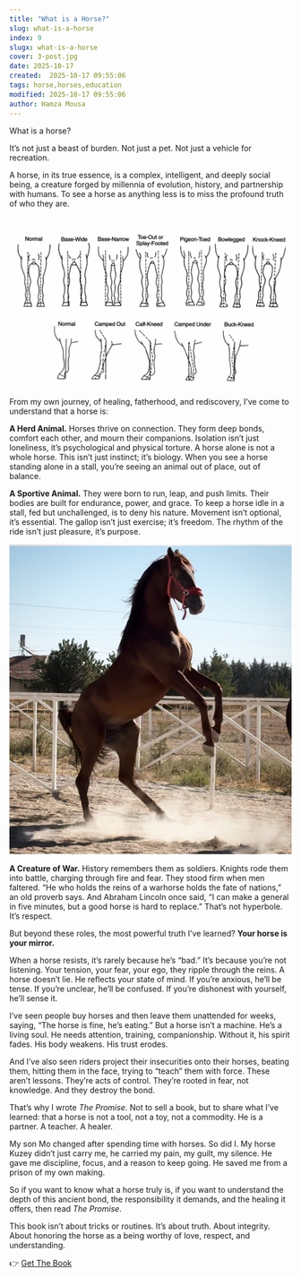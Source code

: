 ```yaml
---
title: "What is a Horse?"
slug: what-is-a-horse
index: 9
slugx: what-is-a-horse
cover: 3-post.jpg
date: 2025-10-17
created:  2025-10-17 09:55:06
tags: horse,horses,education
modified: 2025-10-17 09:55:06
author: Hamza Mousa
---
```


What is a horse?

It’s not just a beast of burden. Not just a pet. Not just a vehicle for recreation.

A horse, in its true essence, is a complex, intelligent, and deeply social being, a creature forged by millennia of evolution, history, and partnership with humans. To see a horse as anything less is to miss the profound truth of who they are.

![](../../static/posts/sZlpUkdQxkhxx.jpg)

From my own journey, of healing, fatherhood, and rediscovery, I’ve come to understand that a horse is:

**A Herd Animal.** Horses thrive on connection. They form deep bonds, comfort each other, and mourn their companions. Isolation isn’t just loneliness, it’s psychological and physical torture. A horse alone is not a whole horse. This isn’t just instinct; it’s biology. When you see a horse standing alone in a stall, you’re seeing an animal out of place, out of balance.

**A Sportive Animal.** They were born to run, leap, and push limits. Their bodies are built for endurance, power, and grace. To keep a horse idle in a stall, fed but unchallenged, is to deny his nature. Movement isn’t optional, it’s essential. The gallop isn’t just exercise; it’s freedom. The rhythm of the ride isn’t just pleasure, it’s purpose.

![](../../static/posts/OnwrsOcuE09aK.jpg)

**A Creature of War.** History remembers them as soldiers. Knights rode them into battle, charging through fire and fear. They stood firm when men faltered. “He who holds the reins of a warhorse holds the fate of nations,” an old proverb says. And Abraham Lincoln once said, “I can make a general in five minutes, but a good horse is hard to replace.” That’s not hyperbole. It’s respect.

But beyond these roles, the most powerful truth I’ve learned? **Your horse is your mirror.**

When a horse resists, it’s rarely because he’s “bad.” It’s because you’re not listening. Your tension, your fear, your ego, they ripple through the reins. A horse doesn’t lie. He reflects your state of mind. If you’re anxious, he’ll be tense. If you’re unclear, he’ll be confused. If you’re dishonest with yourself, he’ll sense it.

I’ve seen people buy horses and then leave them unattended for weeks, saying, “The horse is fine, he’s eating.” But a horse isn’t a machine. He’s a living soul. He needs attention, training, companionship. Without it, his spirit fades. His body weakens. His trust erodes.

And I’ve also seen riders project their insecurities onto their horses, beating them, hitting them in the face, trying to “teach” them with force. These aren’t lessons. They’re acts of control. They’re rooted in fear, not knowledge. And they destroy the bond.

That’s why I wrote *The Promise*. Not to sell a book, but to share what I’ve learned: that a horse is not a tool, not a toy, not a commodity. He is a partner. A teacher. A healer.

My son Mo changed after spending time with horses. So did I. My horse Kuzey didn’t just carry me, he carried my pain, my guilt, my silence. He gave me discipline, focus, and a reason to keep going. He saved me from a prison of my own making.

So if you want to know what a horse truly is, if you want to understand the depth of this ancient bond, the responsibility it demands, and the healing it offers, then read *The Promise*.

This book isn’t about tricks or routines. It’s about truth. About integrity. About honoring the horse as a being worthy of love, respect, and understanding.

👉 [Get The Book](https://hamzamu.gumroad.com/l/the_promise_book)